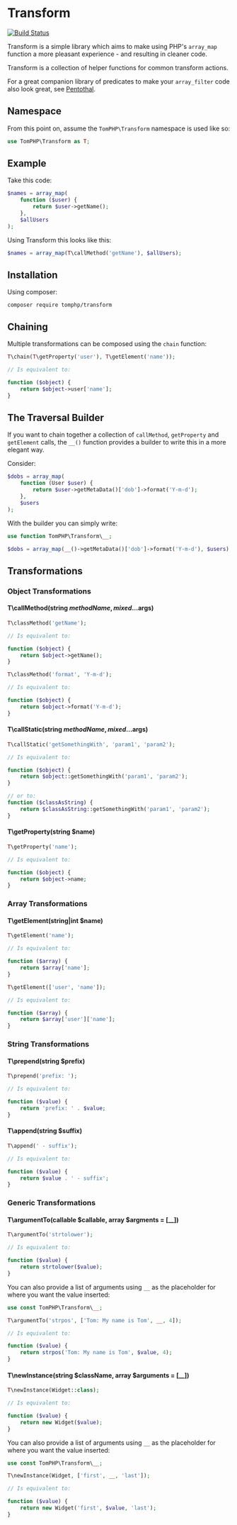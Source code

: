 # Transform

[![Build Status](https://travis-ci.org/tomphp/php-transform.svg?branch=master)](https://travis-ci.org/tomphp/php-transform)

Transform is a simple library which aims to make using PHP's `array_map`
function a more pleasant experience - and resulting in cleaner code.

Transform is a collection of helper functions for common transform actions.

For a great companion library of predicates to make your `array_filter` code also look great, see [Pentothal](https://github.com/Giuseppe-Mazzapica/Pentothal).

## Namespace

From this point on, assume the `TomPHP\Transform` namespace is used like so:

```php
use TomPHP\Transform as T;
```

## Example

Take this code:

```php
$names = array_map(
    function ($user) {
        return $user->getName();
    },
    $allUsers
);
```

Using Transform this looks like this:

```php
$names = array_map(T\callMethod('getName'), $allUsers);
```

## Installation

Using composer:

`composer require tomphp/transform`

## Chaining

Multiple transformations can be composed using the `chain` function:

```php
T\chain(T\getProperty('user'), T\getElement('name'));

// Is equivalent to:

function ($object) {
    return $object->user['name'];
}

```

## The Traversal Builder

If you want to chain together a collection of `callMethod`, `getProperty` and
`getElement` calls, the `__()` function provides a builder to write this in
a more elegant way.

Consider:

```php
$dobs = array_map(
    function (User $user) {
        return $user->getMetaData()['dob']->format('Y-m-d');
    },
    $users
);
```

With the builder you can simply write:

```php
use function TomPHP\Transform\__;

$dobs = array_map(__()->getMetaData()['dob']->format('Y-m-d'), $users);
```

## Transformations

### Object Transformations

#### T\callMethod(string $methodName, mixed ...$args)

```php
T\classMethod('getName');

// Is equivalent to:

function ($object) {
    return $object->getName();
}
```

```php
T\classMethod('format', 'Y-m-d');

// Is equivalent to:

function ($object) {
    return $object->format('Y-m-d');
}
```

#### T\callStatic(string $methodName, mixed ...$args)
```php
T\callStatic('getSomethingWith', 'param1', 'param2');

// Is equivalent to:

function ($object) {
    return $object::getSomethingWith('param1', 'param2');
}

// or to:
function ($classAsString) {
    return $classAsString::getSomethingWith('param1', 'param2');
}
```

#### T\getProperty(string $name)

```php
T\getProperty('name');

// Is equivalent to:

function ($object) {
    return $object->name;
}
```

### Array Transformations

#### T\getElement(string|int $name)

```php
T\getElement('name');

// Is equivalent to:

function ($array) {
    return $array['name'];
}
```

```php
T\getElement(['user', 'name']);

// Is equivalent to:

function ($array) {
    return $array['user']['name'];
}
```

### String Transformations

#### T\prepend(string $prefix)

```php
T\prepend('prefix: ');

// Is equivalent to:

function ($value) {
    return 'prefix: ' . $value;
}
```

#### T\append(string $suffix)

```php
T\append(' - suffix');

// Is equivalent to:

function ($value) {
    return $value . ' - suffix';
}
```

### Generic Transformations

#### T\argumentTo(callable $callable, array $argments = [__])

```php
T\argumentTo('strtolower');

// Is equivalent to:

function ($value) {
    return strtolower($value);
}
```

You can also provide a list of arguments using `__` as the placeholder for where
you want the value inserted:

```php
use const TomPHP\Transform\__;

T\argumentTo('strpos', ['Tom: My name is Tom', __, 4]);

// Is equivalent to:

function ($value) {
    return strpos('Tom: My name is Tom', $value, 4);
}
```

#### T\newInstance(string $className, array $arguments = [__])

```php
T\newInstance(Widget::class);

// Is equivalent to:

function ($value) {
    return new Widget($value);
}
```

You can also provide a list of arguments using `__` as the placeholder for where
you want the value inserted:

```php
use const TomPHP\Transform\__;

T\newInstance(Widget, ['first', __, 'last']);

// Is equivalent to:

function ($value) {
    return new Widget('first', $value, 'last');
}
```
